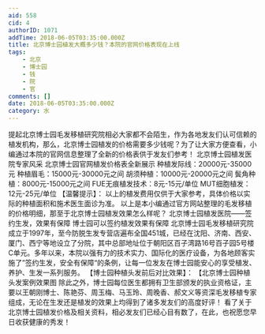 ```yaml
---
aid: 558
cid: 4
authorID: 1071
addTime: 2018-06-05T03:35:00.000Z
title: 北京博士园植发大概多少钱？本院的官网价格表现在上线
tags:
    - 北京
    - 博士园
    - 钱
    - 院
    - 官
comments: []
date: 2018-06-05T03:35:00.000Z
category: 水
---
```


提起北京博士园毛发移植研究院相必大家都不会陌生，作为各地发友们认可信赖的植发机构，那么，北京博士园植发的价格需要多少钱呢？为了让大家方便查看，小编通过本院的官网信息整理了全新的价格表供于发友们参考！ 北京博士园植发医院专家风采 北京博士园官网植发价格表全新展示 种植发际线：20000元-35000元 种植眉毛：15000元-30000元之间 胡须种植：10000元-20000元之间 鬓角种植：8000元-15000元之间 FUE无痕植发技术：8元-15元/单位 MUT细胞植发：12元-25元/单位 【温馨提示】： 以上的植发费用仅供于大家参考，具体价格以实际的种植面积和施术医生面诊为准。 以上是本小编通过官方网站整理的毛发移植的价格明细，那至于北京博士园植发效果怎么样呢？ 北京博士园植发医院——签约生发，效果有保障 博士园可以签约植发效果有保障 北京博士园毛发移植研究院成立于1997年，至今防脱生发专营店遍布全国451城，已经在沈阳、济南、西安、厦门、西宁等地设立了分院，其中总部地址位于朝阳区百子湾路16号百子园5号楼C单元。多年以来，本院以强有力的技术实力、国际化的医疗设备，为各地顾客实施了”签约生发，安全有保障“的条例，让每一位发友在博士园能安心的享受植发、养护、生发一系列服务。 【博士园种植头发前后对比效果】： 【北京博士园种植头发案例效果图 除此之外，博士园每位医生都拥有卫生部颁发的执业资格证，主要以王朝刚博士、陈艳芬、周玉梅、马玉玲、周晚香、郝文义等资深毛发移植专家组成，无论在生发还是植发的效果上均得到了诸多发友们的高度好评！ 看了关于北京博士园植发价格及相关资料，相必发友们已经心目有数了，在此，也祝愿您早日收获健康的秀发！
